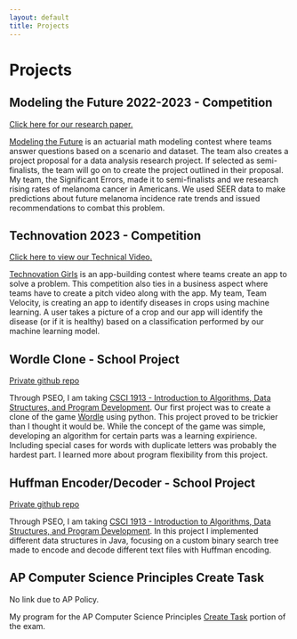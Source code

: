 ```yaml
---
layout: default
title: Projects
---
```

# Projects

## Modeling the Future 2022-2023 - Competition
[Click here for our research paper.](https://lysol-soap.github.io/Spotting%20Melanoma.pdf)

[Modeling the Future](https://www.mtfchallenge.org/how-it-works/) is an actuarial math modeling contest where teams answer questions based on a scenario and dataset. The team also creates a project proposal for a data analysis research project. If selected as semi-finalists, the team will go on to create the project outlined in their proposal. My team, the Significant Errors, made it to semi-finalists and we research rising rates of melanoma cancer in Americans. We used SEER data to make predictions about future melanoma incidence rate trends and issued recommendations to combat this problem. 

## Technovation 2023 - Competition
[Click here to view our Technical Video.](https://youtu.be/VHb-8lDwb1Y)

[Technovation Girls](https://technovationchallenge.org/) is an app-building contest where teams create an app to solve a problem. This competition also ties in a business aspect where teams have to create a pitch video along with the app. My team, Team Velocity, is creating an app to identify diseases in crops using machine learning. A user takes a picture of a crop and our app will identify the disease (or if it is healthy) based on a classification performed by our machine learning model. 

## Wordle Clone - School Project 
[Private github repo](https://github.com/lysol-soap/wordle_clone)

Through PSEO, I am taking [CSCI 1913 - Introduction to Algorithms, Data Structures, and Program Development](https://onestop2.umn.edu/pcas/viewCatalogCourse.do?courseId=809667). Our first project was to create a clone of the game [Wordle](https://www.nytimes.com/games/wordle/index.html) using python. This project proved to be trickier than I thought it would be. While the concept of the game was simple, developing an algorithm for certain parts was a learning expirience. Including special cases for words with duplicate letters was probably the hardest part. I learned more about program flexibility from this project. 

## Huffman Encoder/Decoder - School Project

[Private github repo](https://github.com/lysol-soap/HuffmanEncoder)

Through PSEO, I am taking [CSCI 1913 - Introduction to Algorithms, Data Structures, and Program Development](https://onestop2.umn.edu/pcas/viewCatalogCourse.do?courseId=809667). In this project I implemented different data structures in Java, focusing on a custom binary search tree made to encode and decode different text files with Huffman encoding. 

## AP Computer Science Principles Create Task
No link due to AP Policy.

My program for the AP Computer Science Principles [Create Task](https://apcentral.collegeboard.org/courses/ap-computer-science-principles/exam) portion of the exam. 

